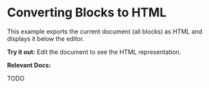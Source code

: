 # Converting Blocks to HTML

This example exports the current document (all blocks) as HTML and displays it below the editor.

**Try it out:** Edit the document to see the HTML representation.

**Relevant Docs:**

TODO

